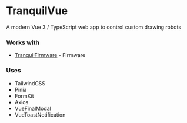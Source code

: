 
# TranquilVue

A modern Vue 3 / TypeScript web app to control custom drawing robots

### Works with
- [TranquilFirmware](https://github.com/acvigue/TranquilFirmware) - Firmware

### Uses
- TailwindCSS
- Pinia
- FormKit
- Axios
- VueFinalModal
- VueToastNotification


